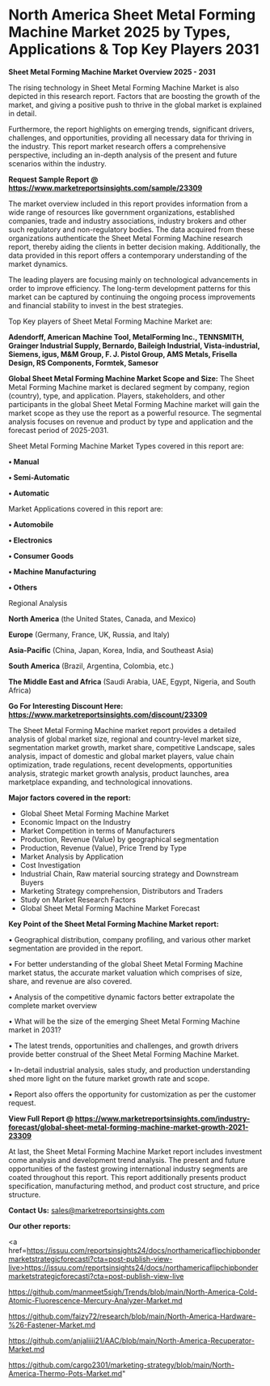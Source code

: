 # North America Sheet Metal Forming Machine Market 2025 by Types, Applications & Top Key Players 2031

<Strong> Sheet Metal Forming Machine Market Overview 2025 - 2031</strong>

The rising technology in Sheet Metal Forming Machine Market is also depicted in this research report. Factors that are boosting the growth of the market, and giving a positive push to thrive in the global market is explained in detail.

Furthermore, the report highlights on emerging trends, significant drivers, challenges, and opportunities, providing all necessary data for thriving in the industry. This report market research offers a comprehensive perspective, including an in-depth analysis of the present and future scenarios within the industry.

<strong>Request Sample Report @ <a href=https://www.marketreportsinsights.com/sample/23309>https://www.marketreportsinsights.com/sample/23309</a></strong>

The market overview included in this report provides information from a wide range of resources like government organizations, established companies, trade and industry associations, industry brokers and other such regulatory and non-regulatory bodies. The data acquired from these organizations authenticate the Sheet Metal Forming Machine research report, thereby aiding the clients in better decision making. Additionally, the data provided in this report offers a contemporary understanding of the market dynamics.

The leading players are focusing mainly on technological advancements in order to improve efficiency. The long-term development patterns for this market can be captured by continuing the ongoing process improvements and financial stability to invest in the best strategies.

Top Key players of Sheet Metal Forming Machine Market are:

<strong>Adendorff, American Machine Tool, MetalForming Inc., TENNSMITH, Grainger Industrial Supply, Bernardo, Baileigh Industrial, Vista-industrial, Siemens, igus, M&M Group, F. J. Pistol Group, AMS Metals, Frisella Design, RS Components, Formtek, Samesor</strong>

<strong><b>Global Sheet Metal Forming Machine Market Scope and Size:</b></strong>
The Sheet Metal Forming Machine market is declared segment by company, region (country), type, and application. Players, stakeholders, and other participants in the global Sheet Metal Forming Machine market will gain the market scope as they use the report as a powerful resource. The segmental analysis focuses on revenue and product by type and application and the forecast period of 2025-2031.

Sheet Metal Forming Machine Market Types covered in this report are:

<strong>• Manual

• Semi-Automatic

• Automatic</strong>

Market Applications covered in this report are:

<strong>• Automobile

• Electronics

• Consumer Goods

• Machine Manufacturing

• Others</strong> 

Regional Analysis

<strong>North America</strong> (the United States, Canada, and Mexico)

<strong>Europe</strong> (Germany, France, UK, Russia, and Italy)

<strong>Asia-Pacific</strong> (China, Japan, Korea, India, and Southeast Asia)

<strong>South America</strong> (Brazil, Argentina, Colombia, etc.)

<strong>The Middle East and Africa</strong> (Saudi Arabia, UAE, Egypt, Nigeria, and South Africa)

<strong>Go For Interesting Discount Here: <a href=https://www.marketreportsinsights.com/discount/23309>https://www.marketreportsinsights.com/discount/23309</a></strong>

The Sheet Metal Forming Machine market report provides a detailed analysis of global market size, regional and country-level market size, segmentation market growth, market share, competitive Landscape, sales analysis, impact of domestic and global market players, value chain optimization, trade regulations, recent developments, opportunities analysis, strategic market growth analysis, product launches, area marketplace expanding, and technological innovations.

<strong><b>Major factors covered in the report:</b></strong>
<ul>
  <li>Global Sheet Metal Forming Machine Market </li>
  <li>Economic Impact on the Industry</li>
  <li>Market Competition in terms of Manufacturers</li>
  <li>Production, Revenue (Value) by geographical segmentation</li>
  <li>Production, Revenue (Value), Price Trend by Type</li>
  <li>Market Analysis by Application</li>
  <li>Cost Investigation</li>
  <li>Industrial Chain, Raw material sourcing strategy and Downstream Buyers</li>
  <li>Marketing Strategy comprehension, Distributors and Traders</li>
  <li>Study on Market Research Factors</li>
  <li>Global Sheet Metal Forming Machine Market Forecast</li>
</ul>

<strong><b>Key Point of the Sheet Metal Forming Machine Market report:</b></strong>

• Geographical distribution, company profiling, and various other market segmentation are provided in the report.

• For better understanding of the global Sheet Metal Forming Machine market status, the accurate market valuation which comprises of size, share, and revenue are also covered.

• Analysis of the competitive dynamic factors better extrapolate the complete market overview

• What will be the size of the emerging Sheet Metal Forming Machine market in 2031?

• The latest trends, opportunities and challenges, and growth drivers provide better construal of the Sheet Metal Forming Machine Market.

• In-detail industrial analysis, sales study, and production understanding shed more light on the future market growth rate and scope.

• Report also offers the opportunity for customization as per the customer request.

<strong><b>View Full Report @ <a href=https://www.marketreportsinsights.com/industry-forecast/global-sheet-metal-forming-machine-market-growth-2021-23309>https://www.marketreportsinsights.com/industry-forecast/global-sheet-metal-forming-machine-market-growth-2021-23309</a></b></strong>


At last, the Sheet Metal Forming Machine Market report includes investment come analysis and development trend analysis. The present and future opportunities of the fastest growing international industry segments are coated throughout this report. This report additionally presents product specification, manufacturing method, and product cost structure, and price structure.

<strong>Contact Us:</strong>
sales@marketreportsinsights.com

<strong>Our other reports:</strong>

<a href=https://issuu.com/reportsinsights24/docs/northamericaflipchipbondermarketstrategicforecasti?cta=post-publish-view-live>https://issuu.com/reportsinsights24/docs/northamericaflipchipbondermarketstrategicforecasti?cta=post-publish-view-live</a>

<a href=https://github.com/manmeet5sigh/Trends/blob/main/North-America-Cold-Atomic-Fluorescence-Mercury-Analyzer-Market.md>https://github.com/manmeet5sigh/Trends/blob/main/North-America-Cold-Atomic-Fluorescence-Mercury-Analyzer-Market.md</a>

<a href=https://github.com/faizy72/research/blob/main/North-America-Hardware-%26-Fastener-Market.md>https://github.com/faizy72/research/blob/main/North-America-Hardware-%26-Fastener-Market.md</a>

<a href=https://github.com/anjaliiii21/AAC/blob/main/North-America-Recuperator-Market.md>https://github.com/anjaliiii21/AAC/blob/main/North-America-Recuperator-Market.md</a>

<a href=https://github.com/cargo2301/marketing-strategy/blob/main/North-America-Thermo-Pots-Market.md>https://github.com/cargo2301/marketing-strategy/blob/main/North-America-Thermo-Pots-Market.md</a>"
